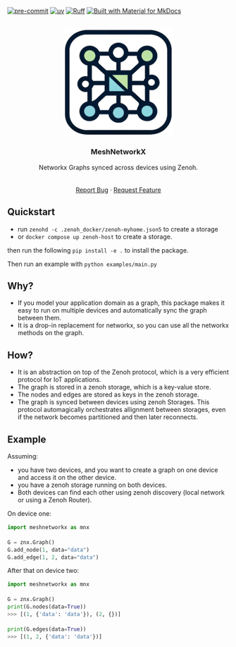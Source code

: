 <a name="readme-top"></a>
[![pre-commit](https://img.shields.io/badge/pre--commit-enabled-brightgreen?logo=pre-commit)](https://pre-commit.com/)
[![uv](https://img.shields.io/endpoint?url=https://raw.githubusercontent.com/astral-sh/uv/main/assets/badge/v0.json)](https://github.com/astral-sh/uv)
[![Ruff](https://img.shields.io/endpoint?url=https://raw.githubusercontent.com/astral-sh/ruff/main/assets/badge/v2.json)](https://github.com/astral-sh/ruff)
[![Built with Material for MkDocs](https://img.shields.io/badge/Material_for_MkDocs-526CFE?style=for-the-badge&logo=MaterialForMkDocs&logoColor=white)](https://squidfunk.github.io/mkdocs-material/)

<!-- PROJECT LOGO -->

<br />
<div align="center">
    <div align="center">
    <img src="./docs/assets/logo_no_bg.png" alt="alt text" width="250" height="whatever">
    </div>
  <h3 align="center">MeshNetworkX</h3>

  <p align="center">
    Networkx Graphs synced across devices using Zenoh.
    <br />
    <!-- <a href="https://h0uter.github.io/humid"><strong>Explore the docs »</strong></a> -->
    <br />
    <br />
    <a href="https://github.com/h0uter/meshnetworkx/issues/new?labels=bug&title=New+bug+report">Report Bug</a>
    ·
    <a href="https://github.com/h0uter/meshnetworkx/issues/new?labels=enhancement&title=New+feature+request">Request Feature</a>
  </p>
</div>

## Quickstart

- run  `zenohd -c .zenoh_docker/zenoh-myhome.json5` to create a storage
- or `docker compose up zenoh-host` to create a storage.

then run the following `pip install -e .` to install the package.

Then run an example with `python examples/main.py`

## Why?

- If you model your application domain as a graph, this package makes it easy to run on multiple devices and automatically sync the graph between them.
- It is a drop-in replacement for networkx, so you can use all the networkx methods on the graph.

## How?

- It is an abstraction on top of the Zenoh protocol, which is a very efficient protocol for IoT applications.
- The graph is stored in a zenoh storage, which is a key-value store.
- The nodes and edges are stored as keys in the zenoh storage.
- The graph is synced between devices using zenoh Storages. This protocol automagically orchestrates allignment between storages, even if the network becomes partitioned and then later reconnects.

## Example

Assuming:

- you have two devices, and you want to create a graph on one device and access it on the other device.
- you have a zenoh storage running on both devices.
- Both devices can find each other using zenoh discovery (local network or using a Zenoh Router).

On device one:

```python
import meshnetworkx as mnx

G = znx.Graph()
G.add_node(1, data="data")
G.add_edge(1, 2, data="data")

```

After that on device two:

```python
import meshnetworkx as mnx

G = znx.Graph()
print(G.nodes(data=True))
>>> [(1, {'data': 'data'}), (2, {})]

print(G.edges(data=True))
>>> [(1, 2, {'data': 'data'})]
```
